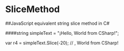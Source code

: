 # SliceMethod
##JavaScript equivalent string slice method in C#




####string simpleText = "¡Hello, World from CSharp!";

var r4 = simpleText.Slice(-20); // , World from CSharp!
